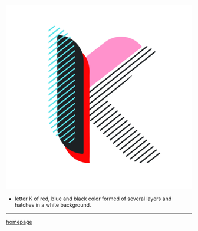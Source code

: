 ![Photo of letter](Kletter.jpg)
- letter K of red, blue and black color formed of several layers and hatches in a white background.
___
[homepage](https://github.com/RonaldRonno/english-for-designers/blob/main/README.md)
